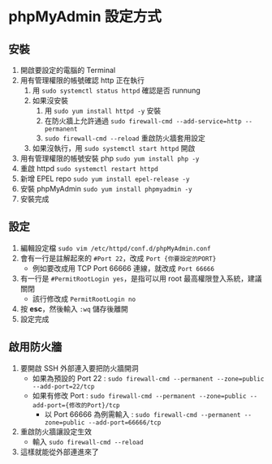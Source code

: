 phpMyAdmin 設定方式
===

安裝
---

1. 開啟要設定的電腦的 Terminal
2. 用有管理權限的帳號確認 http 正在執行
    1. 用 ```sudo systemctl status httpd``` 確認是否 runnung
    2. 如果沒安裝
        1. 用 ```sudo yum install httpd -y``` 安裝
        2. 在防火牆上允許通過 ```sudo firewall-cmd --add-service=http --permanent```
        3. ```sudo firewall-cmd --reload``` 重啟防火牆套用設定
    3. 如果沒執行，用 ```sudo systemctl start httpd``` 開啟
3. 用有管理權限的帳號安裝 php ```sudo yum install php -y```
4. 重啟 httpd ```sudo systemctl restart httpd```
5. 新增 EPEL repo ```sudo yum install epel-release -y```
6. 安裝 phpMyAdmin ```sudo yum install phpmyadmin -y```
7. 安裝完成

設定
---

1. 編輯設定檔 ```sudo vim /etc/httpd/conf.d/phpMyAdmin.conf```
2. 會有一行是註解起來的 ```#Port 22```，改成 ```Port {你要設定的PORT}```
    - 例如要改成用 TCP Port 66666 連線，就改成 ```Port 66666```
3. 有一行是 ```#PermitRootLogin yes```，是指可以用 root 最高權限登入系統，建議關閉
    - 該行修改成 ```PermitRootLogin no```
5. 按 **esc**，然後輸入 ```:wq``` 儲存後離開
6. 設定完成


啟用防火牆
---

1. 要開啟 SSH 外部連入要把防火牆開洞
    - 如果為預設的 Port 22 : ```sudo firewall-cmd --permanent --zone=public --add-port=22/tcp```
    - 如果有修改 Port : ```sudo firewall-cmd --permanent --zone=public --add-port={修改的Port}/tcp```
        - 以 Port 66666 為例需輸入 : ```sudo firewall-cmd --permanent --zone=public --add-port=66666/tcp```
2. 重啟防火牆讓設定生效
    - 輸入 ```sudo firewall-cmd --reload```
3. 這樣就能從外部連進來了
